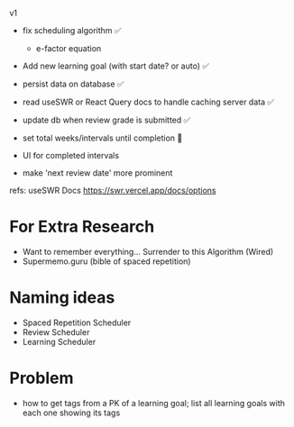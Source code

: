 v1
- fix scheduling algorithm ✅
  - e-factor equation
- Add new learning goal (with start date? or auto) ✅
- persist data on database ✅
- read useSWR or React Query docs to handle caching server data ✅
- update db when review grade is submitted ✅

- set total weeks/intervals until completion 🔬
- UI for completed intervals 
- make 'next review date' more prominent

refs:
useSWR Docs
https://swr.vercel.app/docs/options


# For Extra Research
- Want to remember everything... Surrender to this Algorithm (Wired)
- Supermemo.guru (bible of spaced repetition)

# Naming ideas
- Spaced Repetition Scheduler
- Review Scheduler
- Learning Scheduler

# Problem
- how to get tags from a PK of a learning goal; list all learning goals with each one showing its tags
